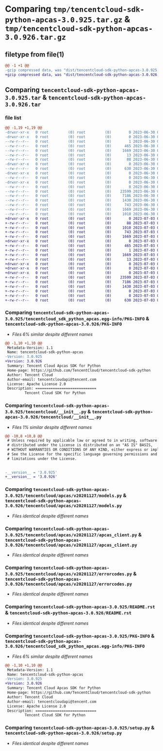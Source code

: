 # Comparing `tmp/tencentcloud-sdk-python-apcas-3.0.925.tar.gz` & `tmp/tencentcloud-sdk-python-apcas-3.0.926.tar.gz`

## filetype from file(1)

```diff
@@ -1 +1 @@
-gzip compressed data, was "dist/tencentcloud-sdk-python-apcas-3.0.925.tar", last modified: Fri Jun 30 01:59:29 2023, max compression
+gzip compressed data, was "dist/tencentcloud-sdk-python-apcas-3.0.926.tar", last modified: Mon Jul  3 00:18:21 2023, max compression
```

## Comparing `tencentcloud-sdk-python-apcas-3.0.925.tar` & `tencentcloud-sdk-python-apcas-3.0.926.tar`

### file list

```diff
@@ -1,19 +1,19 @@
-drwxr-xr-x   0 root         (0) root         (0)        0 2023-06-30 01:59:29.000000 tencentcloud-sdk-python-apcas-3.0.925/
-drwxr-xr-x   0 root         (0) root         (0)        0 2023-06-30 01:59:29.000000 tencentcloud-sdk-python-apcas-3.0.925/tencentcloud_sdk_python_apcas.egg-info/
--rw-r--r--   0 root         (0) root         (0)        1 2023-06-30 01:59:29.000000 tencentcloud-sdk-python-apcas-3.0.925/tencentcloud_sdk_python_apcas.egg-info/dependency_links.txt
--rw-r--r--   0 root         (0) root         (0)      465 2023-06-30 01:59:29.000000 tencentcloud-sdk-python-apcas-3.0.925/tencentcloud_sdk_python_apcas.egg-info/SOURCES.txt
--rw-r--r--   0 root         (0) root         (0)     1669 2023-06-30 01:59:29.000000 tencentcloud-sdk-python-apcas-3.0.925/tencentcloud_sdk_python_apcas.egg-info/PKG-INFO
--rw-r--r--   0 root         (0) root         (0)       13 2023-06-30 01:59:29.000000 tencentcloud-sdk-python-apcas-3.0.925/tencentcloud_sdk_python_apcas.egg-info/top_level.txt
--rw-r--r--   0 root         (0) root         (0)       88 2023-06-30 01:59:29.000000 tencentcloud-sdk-python-apcas-3.0.925/setup.cfg
-drwxr-xr-x   0 root         (0) root         (0)        0 2023-06-30 01:59:29.000000 tencentcloud-sdk-python-apcas-3.0.925/tencentcloud/
--rw-r--r--   0 root         (0) root         (0)      630 2023-06-30 01:59:29.000000 tencentcloud-sdk-python-apcas-3.0.925/tencentcloud/__init__.py
-drwxr-xr-x   0 root         (0) root         (0)        0 2023-06-30 01:59:29.000000 tencentcloud-sdk-python-apcas-3.0.925/tencentcloud/apcas/
--rw-r--r--   0 root         (0) root         (0)        0 2023-06-30 01:59:29.000000 tencentcloud-sdk-python-apcas-3.0.925/tencentcloud/apcas/__init__.py
-drwxr-xr-x   0 root         (0) root         (0)        0 2023-06-30 01:59:29.000000 tencentcloud-sdk-python-apcas-3.0.925/tencentcloud/apcas/v20201127/
--rw-r--r--   0 root         (0) root         (0)        0 2023-06-30 01:59:29.000000 tencentcloud-sdk-python-apcas-3.0.925/tencentcloud/apcas/v20201127/__init__.py
--rw-r--r--   0 root         (0) root         (0)    23599 2023-06-30 01:59:29.000000 tencentcloud-sdk-python-apcas-3.0.925/tencentcloud/apcas/v20201127/models.py
--rw-r--r--   0 root         (0) root         (0)     7186 2023-06-30 01:59:29.000000 tencentcloud-sdk-python-apcas-3.0.925/tencentcloud/apcas/v20201127/apcas_client.py
--rw-r--r--   0 root         (0) root         (0)     1430 2023-06-30 01:59:29.000000 tencentcloud-sdk-python-apcas-3.0.925/tencentcloud/apcas/v20201127/errorcodes.py
--rw-r--r--   0 root         (0) root         (0)      743 2023-06-30 01:59:29.000000 tencentcloud-sdk-python-apcas-3.0.925/README.rst
--rw-r--r--   0 root         (0) root         (0)     1669 2023-06-30 01:59:29.000000 tencentcloud-sdk-python-apcas-3.0.925/PKG-INFO
--rw-r--r--   0 root         (0) root         (0)     1010 2023-06-30 01:59:29.000000 tencentcloud-sdk-python-apcas-3.0.925/setup.py
+drwxr-xr-x   0 root         (0) root         (0)        0 2023-07-03 00:18:21.000000 tencentcloud-sdk-python-apcas-3.0.926/
+-rw-r--r--   0 root         (0) root         (0)       88 2023-07-03 00:18:21.000000 tencentcloud-sdk-python-apcas-3.0.926/setup.cfg
+-rw-r--r--   0 root         (0) root         (0)     1010 2023-07-03 00:18:21.000000 tencentcloud-sdk-python-apcas-3.0.926/setup.py
+-rw-r--r--   0 root         (0) root         (0)      743 2023-07-03 00:18:21.000000 tencentcloud-sdk-python-apcas-3.0.926/README.rst
+-rw-r--r--   0 root         (0) root         (0)     1669 2023-07-03 00:18:21.000000 tencentcloud-sdk-python-apcas-3.0.926/PKG-INFO
+drwxr-xr-x   0 root         (0) root         (0)        0 2023-07-03 00:18:21.000000 tencentcloud-sdk-python-apcas-3.0.926/tencentcloud_sdk_python_apcas.egg-info/
+-rw-r--r--   0 root         (0) root         (0)      465 2023-07-03 00:18:21.000000 tencentcloud-sdk-python-apcas-3.0.926/tencentcloud_sdk_python_apcas.egg-info/SOURCES.txt
+-rw-r--r--   0 root         (0) root         (0)        1 2023-07-03 00:18:21.000000 tencentcloud-sdk-python-apcas-3.0.926/tencentcloud_sdk_python_apcas.egg-info/dependency_links.txt
+-rw-r--r--   0 root         (0) root         (0)     1669 2023-07-03 00:18:21.000000 tencentcloud-sdk-python-apcas-3.0.926/tencentcloud_sdk_python_apcas.egg-info/PKG-INFO
+-rw-r--r--   0 root         (0) root         (0)       13 2023-07-03 00:18:21.000000 tencentcloud-sdk-python-apcas-3.0.926/tencentcloud_sdk_python_apcas.egg-info/top_level.txt
+drwxr-xr-x   0 root         (0) root         (0)        0 2023-07-03 00:18:21.000000 tencentcloud-sdk-python-apcas-3.0.926/tencentcloud/
+drwxr-xr-x   0 root         (0) root         (0)        0 2023-07-03 00:18:21.000000 tencentcloud-sdk-python-apcas-3.0.926/tencentcloud/apcas/
+drwxr-xr-x   0 root         (0) root         (0)        0 2023-07-03 00:18:21.000000 tencentcloud-sdk-python-apcas-3.0.926/tencentcloud/apcas/v20201127/
+-rw-r--r--   0 root         (0) root         (0)    23599 2023-07-03 00:18:21.000000 tencentcloud-sdk-python-apcas-3.0.926/tencentcloud/apcas/v20201127/models.py
+-rw-r--r--   0 root         (0) root         (0)     7186 2023-07-03 00:18:21.000000 tencentcloud-sdk-python-apcas-3.0.926/tencentcloud/apcas/v20201127/apcas_client.py
+-rw-r--r--   0 root         (0) root         (0)     1430 2023-07-03 00:18:21.000000 tencentcloud-sdk-python-apcas-3.0.926/tencentcloud/apcas/v20201127/errorcodes.py
+-rw-r--r--   0 root         (0) root         (0)        0 2023-07-03 00:18:21.000000 tencentcloud-sdk-python-apcas-3.0.926/tencentcloud/apcas/v20201127/__init__.py
+-rw-r--r--   0 root         (0) root         (0)        0 2023-07-03 00:18:21.000000 tencentcloud-sdk-python-apcas-3.0.926/tencentcloud/apcas/__init__.py
+-rw-r--r--   0 root         (0) root         (0)      630 2023-07-03 00:18:21.000000 tencentcloud-sdk-python-apcas-3.0.926/tencentcloud/__init__.py
```

### Comparing `tencentcloud-sdk-python-apcas-3.0.925/tencentcloud_sdk_python_apcas.egg-info/PKG-INFO` & `tencentcloud-sdk-python-apcas-3.0.926/PKG-INFO`

 * *Files 6% similar despite different names*

```diff
@@ -1,10 +1,10 @@
 Metadata-Version: 1.1
 Name: tencentcloud-sdk-python-apcas
-Version: 3.0.925
+Version: 3.0.926
 Summary: Tencent Cloud Apcas SDK for Python
 Home-page: https://github.com/TencentCloud/tencentcloud-sdk-python
 Author: Tencent Cloud
 Author-email: tencentcloudapi@tencent.com
 License: Apache License 2.0
 Description: ============================
         Tencent Cloud SDK for Python
```

### Comparing `tencentcloud-sdk-python-apcas-3.0.925/tencentcloud/__init__.py` & `tencentcloud-sdk-python-apcas-3.0.926/tencentcloud/__init__.py`

 * *Files 1% similar despite different names*

```diff
@@ -10,8 +10,8 @@
 # Unless required by applicable law or agreed to in writing, software
 # distributed under the License is distributed on an "AS IS" BASIS,
 # WITHOUT WARRANTIES OR CONDITIONS OF ANY KIND, either express or implied.
 # See the License for the specific language governing permissions and
 # limitations under the License.
 
 
-__version__ = '3.0.925'
+__version__ = '3.0.926'
```

### Comparing `tencentcloud-sdk-python-apcas-3.0.925/tencentcloud/apcas/v20201127/models.py` & `tencentcloud-sdk-python-apcas-3.0.926/tencentcloud/apcas/v20201127/models.py`

 * *Files identical despite different names*

### Comparing `tencentcloud-sdk-python-apcas-3.0.925/tencentcloud/apcas/v20201127/apcas_client.py` & `tencentcloud-sdk-python-apcas-3.0.926/tencentcloud/apcas/v20201127/apcas_client.py`

 * *Files identical despite different names*

### Comparing `tencentcloud-sdk-python-apcas-3.0.925/tencentcloud/apcas/v20201127/errorcodes.py` & `tencentcloud-sdk-python-apcas-3.0.926/tencentcloud/apcas/v20201127/errorcodes.py`

 * *Files identical despite different names*

### Comparing `tencentcloud-sdk-python-apcas-3.0.925/README.rst` & `tencentcloud-sdk-python-apcas-3.0.926/README.rst`

 * *Files identical despite different names*

### Comparing `tencentcloud-sdk-python-apcas-3.0.925/PKG-INFO` & `tencentcloud-sdk-python-apcas-3.0.926/tencentcloud_sdk_python_apcas.egg-info/PKG-INFO`

 * *Files 6% similar despite different names*

```diff
@@ -1,10 +1,10 @@
 Metadata-Version: 1.1
 Name: tencentcloud-sdk-python-apcas
-Version: 3.0.925
+Version: 3.0.926
 Summary: Tencent Cloud Apcas SDK for Python
 Home-page: https://github.com/TencentCloud/tencentcloud-sdk-python
 Author: Tencent Cloud
 Author-email: tencentcloudapi@tencent.com
 License: Apache License 2.0
 Description: ============================
         Tencent Cloud SDK for Python
```

### Comparing `tencentcloud-sdk-python-apcas-3.0.925/setup.py` & `tencentcloud-sdk-python-apcas-3.0.926/setup.py`

 * *Files identical despite different names*

